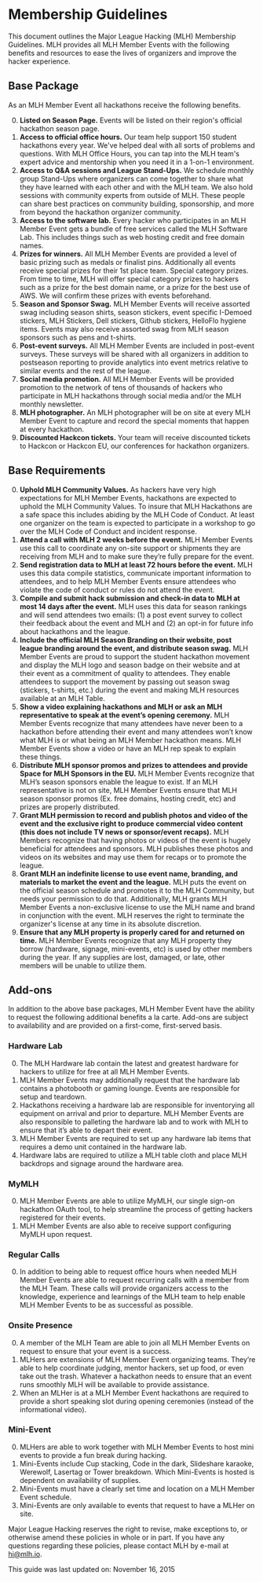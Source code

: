 # Membership Guidelines

This document outlines the Major League Hacking (MLH) Membership Guidelines. MLH provides all MLH Member Events with the following benefits and resources to ease the lives of organizers and improve the hacker experience.

## Base Package

As an MLH Member Event all hackathons receive the following benefits.

0. **Listed on Season Page.** Events will be listed on their region's official hackathon season page.
0. **Access to official office hours.** Our team help support 150 student hackathons every year. We've helped deal with all sorts of problems and questions. With MLH Office Hours, you can tap into the MLH team's expert advice and mentorship when you need it in a 1-on-1 environment.
0. **Access to Q&A sessions and League Stand-Ups.** We schedule monthly group Stand-Ups where organizers can come together to share what they have learned with each other and with the MLH team. We also hold sessions with community experts from outside of MLH. These people can share best practices on community building, sponsorship, and more from beyond the hackathon organizer community.
0. **Access to the software lab.** Every hacker who participates in an MLH Member Event gets a bundle of free services called the MLH Software Lab. This includes things such as web hosting credit and free domain names.
0. **Prizes for winners.** All MLH Member Events are provided a level of basic prizing such as medals or finalist pins. Additionally all events receive special prizes for their 1st place team. 
Special category prizes. From time to time, MLH will offer special category prizes to hackers such as a prize for the best domain name, or a prize for the best use of AWS. We will confirm these prizes with events beforehand.
0. **Season and Sponsor Swag.** MLH Member Events will receive assorted swag including season shirts, season stickers, event specific I-Demoed stickers, MLH Stickers, Dell stickers, Github stickers, HelloFlo hygiene items. Events may also receive assorted swag from MLH season sponsors such as pens and t-shirts. 
0. **Post-event surveys.** All MLH Member Events are included in post-event surveys. These surveys will be shared with all organizers in addition to postseason reporting to provide analytics into event metrics relative to similar events and the rest of the league. 
0. **Social media promotion.** All MLH Member Events will be provided promotion to the network of tens of thousands of hackers who participate in MLH hackathons through social media and/or the MLH monthly newsletter.
0. **MLH photographer.** An MLH photographer will be on site at every MLH Member Event to capture and record the special moments that happen at every hackathon.
0. **Discounted Hackcon tickets.** Your team will receive discounted tickets to Hackcon or Hackcon EU, our conferences for hackathon organizers.

## Base Requirements

0. **Uphold MLH Community Values.** As hackers have very high expectations for MLH Member Events, hackathons are expected to uphold the MLH Community Values. To insure that MLH Hackathons are a safe space this includes abiding by the MLH Code of Conduct. At least one organizer on the team is expected to participate in a workshop to go over the MLH Code of Conduct and incident response. 
0. **Attend a call with MLH 2 weeks before the event.** MLH Member Events use this call to coordinate any on-site support or shipments they are receiving from MLH and to make sure they’re fully prepare for the event.
0. **Send registration data to MLH at least 72 hours before the event.** MLH uses this data compile statistics, communicate important information to attendees, and to help MLH Member Events ensure attendees who violate the code of conduct or rules do not attend the event.
0. **Compile and submit hack submission and check-in data to MLH at most 14 days after the event.** MLH uses this data for season rankings and will send attendees two emails: (1) a post event survey to collect their feedback about the event and MLH and (2) an opt-in for future info about hackathons and the league.
0. **Include the official MLH Season Branding on their website, post league branding around the event, and distribute season swag.**  MLH Member Events are proud to support the student hackathon movement and display the MLH logo and season badge on their website and at their event as a commitment of quality to attendees.  They enable attendees to support the movement by passing out season swag (stickers, t-shirts, etc.) during the event and making MLH resources available at an MLH Table.
0. **Show a video explaining hackathons and MLH or ask an MLH representative to speak at the event’s opening ceremony.**  MLH Member Events recognize that many attendees have never been to a hackathon before attending their event and many attendees won’t know what MLH is or what being an MLH Member hackathon means. MLH Member Events show a video or have an MLH rep speak to explain these things.
0. **Distribute MLH sponsor promos and prizes to attendees and provide Space for MLH Sponsors in the EU.** MLH Member Events recognize that MLH’s season sponsors enable the league to exist. If an MLH representative is not on site, MLH Member Events ensure that MLH season sponsor promos (Ex. free domains, hosting credit, etc) and prizes are properly distributed.
0. **Grant MLH permission to record and publish photos and video of the event and the exclusive right to produce commercial video content (this does not include TV news or sponsor/event recaps).** MLH Members recognize that having photos or videos of the event is hugely beneficial for attendees and sponsors.  MLH publishes these photos and videos on its websites and may use them for recaps or to promote the league.
0. **Grant MLH an indefinite license to use event name, branding, and materials to market the event and the league.** MLH puts the event on the official season schedule and promotes it to the MLH Community, but needs your permission to do that.  Additionally, MLH grants MLH Member Events a non-exclusive license to use the MLH name and brand in conjunction with the event.  MLH reserves the right to terminate the organizer's license at any time in its absolute discretion.
0. **Ensure that any MLH property is properly cared for and returned on time.** MLH Member Events recognize that any MLH property they borrow (hardware, signage, mini-events, etc) is used by other members during the year.  If any supplies are lost, damaged, or late, other members will be unable to utilize them.


## Add-ons

In addition to the above base packages, MLH Member Event have the ability to request the following additional benefits a la carte.  Add-ons are subject to availability and are provided on a first-come, first-served basis.

### Hardware Lab 

0. The MLH Hardware lab contain the latest and greatest hardware for hackers to utilize for free at all MLH Member Events. 
0. MLH Member Events may additionally request that the hardware lab contains a photobooth or gaming lounge. Events are responsible for setup and teardown. 
0. Hackathons receiving a hardware lab are responsible for inventorying all equipment on arrival and prior to departure. MLH Member Events are also responsible to palleting the hardware lab and to work with MLH to ensure that it’s able to depart their event.  
0. MLH Member Events are required to set up any hardware lab items that requires a demo unit contained in the hardware lab.
0. Hardware labs are required to utilize a MLH table cloth and place MLH backdrops and signage around the hardware area. 

### MyMLH

0. MLH Member Events are able to utilize MyMLH, our single sign-on hackathon OAuth tool, to help streamline the process of getting hackers registered for their events.
0. MLH Member Events are also able to receive support configuring MyMLH upon request.

### Regular Calls

0. In addition to being able to request office hours when needed MLH Member Events are able to request recurring calls with a member from the MLH Team. These calls will provide organizers access to the knowledge, experience and learnings of the MLH team to help enable MLH Member Events to be as successful as possible. 

### Onsite Presence

0. A member of the MLH Team are able to join all MLH Member Events on request to ensure that your event is a success. 
0. MLHers are extensions of MLH Member Event organizing teams. They’re able to help coordinate judging, mentor hackers, set up food, or even take out the trash. Whatever a hackathon needs to ensure that an event runs smoothly MLH will be available to provide assistance.
0. When an MLHer is at a MLH Member Event hackathons are required to provide a short speaking slot during opening ceremonies (instead of the informational video). 

### Mini-Event

0. MLHers are able to work together with MLH Member Events to host mini events to provide a fun break during hacking.
0. Mini-Events include Cup stacking, Code in the dark, Slideshare karaoke, Werewolf, Lasertag or Tower breakdown. Which Mini-Events is hosted is dependent on availability of supplies.
0. Mini-Events must have a clearly set time and location on a MLH Member Event schedule. 
0. Mini-Events are only available to events that request to have a MLHer on site. 


Major League Hacking reserves the right to revise, make exceptions to, or otherwise amend these policies in whole or in part. If you have any questions regarding these policies, please contact MLH by e-mail at hi@mlh.io.


This guide was last updated on:
November 16, 2015
